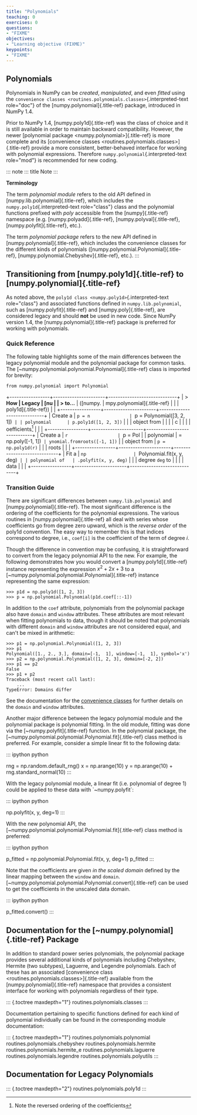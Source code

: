 ```yaml
---
title: "Polynomials"
teaching: 0
exercises: 0
questions:
- "FIXME"
objectives:
- "Learning objective (FIXME)"
keypoints:
- "FIXME"
---
```


## Polynomials

Polynomials in NumPy can be *created*, *manipulated*, and even *fitted*
using the
`convenience classes <routines.polynomials.classes>`{.interpreted-text
role="doc"} of the [numpy.polynomial]{.title-ref} package, introduced in
NumPy 1.4.

Prior to NumPy 1.4, [numpy.poly1d]{.title-ref} was the class of choice
and it is still available in order to maintain backward compatibility.
However, the newer [polynomial package \<numpy.polynomial\>]{.title-ref}
is more complete and its [convenience classes
\<routines.polynomials.classes\>]{.title-ref} provide a more consistent,
better-behaved interface for working with polynomial expressions.
Therefore `numpy.polynomial`{.interpreted-text role="mod"} is
recommended for new coding.

::: note
::: title
Note
:::

**Terminology**

The term *polynomial module* refers to the old API defined in
[numpy.lib.polynomial]{.title-ref}, which includes the
`numpy.poly1d`{.interpreted-text role="class"} class and the polynomial
functions prefixed with *poly* accessible from the [numpy]{.title-ref}
namespace (e.g. [numpy.polyadd]{.title-ref},
[numpy.polyval]{.title-ref}, [numpy.polyfit]{.title-ref}, etc.).

The term *polynomial package* refers to the new API defined in
[numpy.polynomial]{.title-ref}, which includes the convenience classes
for the different kinds of polynomials
([numpy.polynomial.Polynomial]{.title-ref},
[numpy.polynomial.Chebyshev]{.title-ref}, etc.).
:::

## Transitioning from [numpy.poly1d]{.title-ref} to [numpy.polynomial]{.title-ref}

As noted above, the `poly1d class <numpy.poly1d>`{.interpreted-text
role="class"} and associated functions defined in
`numpy.lib.polynomial`, such as [numpy.polyfit]{.title-ref} and
[numpy.poly]{.title-ref}, are considered legacy and should **not** be
used in new code. Since NumPy version 1.4, the
[numpy.polynomial]{.title-ref} package is preferred for working with
polynomials.

### Quick Reference

The following table highlights some of the main differences between the
legacy polynomial module and the polynomial package for common tasks.
The [\~numpy.polynomial.polynomial.Polynomial]{.title-ref} class is
imported for brevity:

    from numpy.polynomial import Polynomial

+-----------------+----------------------+-----------------------------+
| > **How         | Legacy               | [nu                         |
| > to\...**      | ([numpy.             | mpy.polynomial]{.title-ref} |
|                 | poly1d]{.title-ref}) |                             |
+-----------------+----------------------+-----------------------------+
| Create a        | `p = n               | `p = Polynomial([3, 2, 1])` |
| polynomial      | p.poly1d([1, 2, 3])` |                             |
| object from     |                      |                             |
| c               |                      |                             |
| oefficients[^1] |                      |                             |
+-----------------+----------------------+-----------------------------+
| Create a        | `r                   | `p = Pol                    |
| polynomial      |  = np.poly([-1, 1])` | ynomial.fromroots([-1, 1])` |
| object from     | `p = np.poly1d(r)`   |                             |
| roots           |                      |                             |
+-----------------+----------------------+-----------------------------+
| Fit a           | `np                  | `Polynomial.fit(x, y, deg)` |
| polynomial of   | .polyfit(x, y, deg)` |                             |
| degree `deg` to |                      |                             |
| data            |                      |                             |
+-----------------+----------------------+-----------------------------+

### Transition Guide

There are significant differences between `numpy.lib.polynomial` and
[numpy.polynomial]{.title-ref}. The most significant difference is the
ordering of the coefficients for the polynomial expressions. The various
routines in [numpy.polynomial]{.title-ref} all deal with series whose
coefficients go from degree zero upward, which is the *reverse order* of
the poly1d convention. The easy way to remember this is that indices
correspond to degree, i.e., `coef[i]` is the coefficient of the term of
degree *i*.

Though the difference in convention may be confusing, it is
straightforward to convert from the legacy polynomial API to the new.
For example, the following demonstrates how you would convert a
[numpy.poly1d]{.title-ref} instance representing the expression
$x^{2} + 2x + 3$ to a
[\~numpy.polynomial.polynomial.Polynomial]{.title-ref} instance
representing the same expression:

    >>> p1d = np.poly1d([1, 2, 3])
    >>> p = np.polynomial.Polynomial(p1d.coef[::-1])

In addition to the `coef` attribute, polynomials from the polynomial
package also have `domain` and `window` attributes. These attributes are
most relevant when fitting polynomials to data, though it should be
noted that polynomials with different `domain` and `window` attributes
are not considered equal, and can\'t be mixed in arithmetic:

    >>> p1 = np.polynomial.Polynomial([1, 2, 3])
    >>> p1
    Polynomial([1., 2., 3.], domain=[-1,  1], window=[-1,  1], symbol='x')
    >>> p2 = np.polynomial.Polynomial([1, 2, 3], domain=[-2, 2])
    >>> p1 == p2
    False
    >>> p1 + p2
    Traceback (most recent call last):
        ...
    TypeError: Domains differ

See the documentation for the [convenience
classes](routines.polynomials.classes) for further details on the
`domain` and `window` attributes.

Another major difference between the legacy polynomial module and the
polynomial package is polynomial fitting. In the old module, fitting was
done via the [\~numpy.polyfit]{.title-ref} function. In the polynomial
package, the [\~numpy.polynomial.polynomial.Polynomial.fit]{.title-ref}
class method is preferred. For example, consider a simple linear fit to
the following data:

::: ipython
python

rng = np.random.default_rng() x = np.arange(10) y = np.arange(10) +
rng.standard_normal(10)
:::

With the legacy polynomial module, a linear fit (i.e. polynomial of
degree 1) could be applied to these data with \`\~numpy.polyfit\`:

::: ipython
python

np.polyfit(x, y, deg=1)
:::

With the new polynomial API, the
[\~numpy.polynomial.polynomial.Polynomial.fit]{.title-ref} class method
is preferred:

::: ipython
python

p_fitted = np.polynomial.Polynomial.fit(x, y, deg=1) p_fitted
:::

Note that the coefficients are given *in the scaled domain* defined by
the linear mapping between the `window` and `domain`.
[\~numpy.polynomial.polynomial.Polynomial.convert]{.title-ref} can be
used to get the coefficients in the unscaled data domain.

::: ipython
python

p_fitted.convert()
:::

## Documentation for the [\~numpy.polynomial]{.title-ref} Package

In addition to standard power series polynomials, the polynomial package
provides several additional kinds of polynomials including Chebyshev,
Hermite (two subtypes), Laguerre, and Legendre polynomials. Each of
these has an associated [convenience class
\<routines.polynomials.classes\>]{.title-ref} available from the
[numpy.polynomial]{.title-ref} namespace that provides a consistent
interface for working with polynomials regardless of their type.

::: {.toctree maxdepth="1"}
routines.polynomials.classes
:::

Documentation pertaining to specific functions defined for each kind of
polynomial individually can be found in the corresponding module
documentation:

::: {.toctree maxdepth="1"}
routines.polynomials.polynomial routines.polynomials.chebyshev
routines.polynomials.hermite routines.polynomials.hermite_e
routines.polynomials.laguerre routines.polynomials.legendre
routines.polynomials.polyutils
:::

## Documentation for Legacy Polynomials

::: {.toctree maxdepth="2"}
routines.polynomials.poly1d
:::

[^1]: Note the reversed ordering of the coefficients
